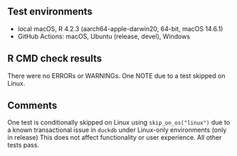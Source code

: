## Test environments
* local macOS, R 4.2.3 (aarch64-apple-darwin20, 64-bit, macOS 14.6.1)
* GitHub Actions: macOS, Ubuntu (release, devel), Windows

## R CMD check results
There were no ERRORs or WARNINGs.
One NOTE due to a test skipped on Linux.

## Comments
One test is conditionally skipped on Linux using `skip_on_os("linux")`
due to a known transactional issue in `duckdb` under Linux-only environments (only in release)
This does not affect functionality or user experience. All other tests pass.
